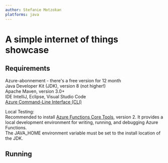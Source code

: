 ```yaml
---
author: Stefanie Motzokan
platforms: java
---
```


# A simple internet of things showcase

## Requirements
Azure-abonnement - there's a free version for 12 month\
Java Developer Kit (JDK), version 8 (not higher!)\
Apache Maven, version 3.0+\
IDE IntelliJ, Eclipse, Visual Studio Code\
[Azure Command-Line Interface (CLI)](https://docs.microsoft.com/en-gb/cli/azure/?view=azure-cli-latest)


Local Testing:\
Recommended to install [Azure Functions Core Tools](https://docs.microsoft.com/en-gb/azure/azure-functions/functions-run-local#v2), version 2. It provides a local development environment for writing, running, and debugging Azure Functions.\
The JAVA_HOME environment variable must be set to the install location of the JDK.
## Running 